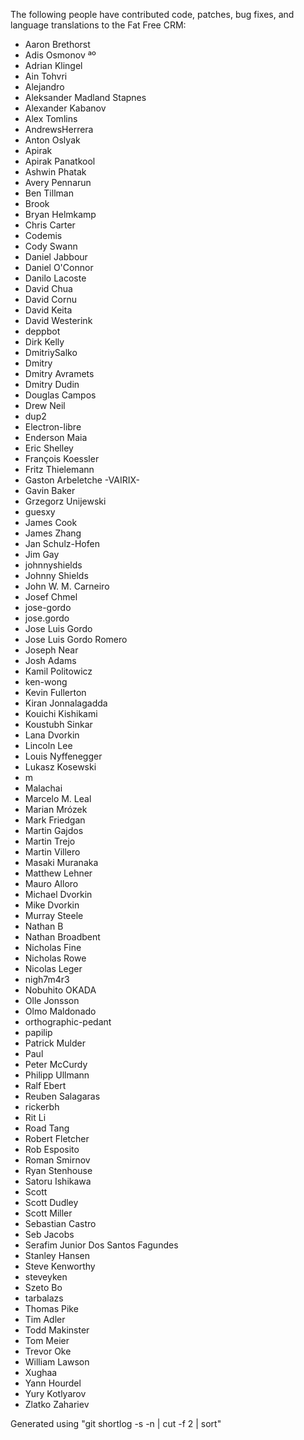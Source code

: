 The following people have contributed code, patches, bug fixes, and language
translations to the Fat Free CRM:

  * Aaron Brethorst
  * Adis Osmonov ªº
  * Adrian Klingel
  * Ain Tohvri
  * Alejandro
  * Aleksander Madland Stapnes
  * Alexander Kabanov
  * Alex Tomlins
  * AndrewsHerrera
  * Anton Oslyak
  * Apirak
  * Apirak Panatkool
  * Ashwin Phatak
  * Avery Pennarun
  * Ben Tillman
  * Brook
  * Bryan Helmkamp
  * Chris Carter
  * Codemis
  * Cody Swann
  * Daniel Jabbour
  * Daniel O'Connor
  * Danilo Lacoste
  * David Chua
  * David Cornu
  * David Keita
  * David Westerink
  * deppbot
  * Dirk Kelly
  * DmitriySalko
  * Dmitry
  * Dmitry Avramets
  * Dmitry Dudin
  * Douglas Campos
  * Drew Neil
  * dup2
  * Electron-libre
  * Enderson Maia
  * Eric Shelley
  * François Koessler
  * Fritz Thielemann
  * Gaston Arbeletche -VAIRIX-
  * Gavin Baker
  * Grzegorz Unijewski
  * guesxy
  * James Cook
  * James Zhang
  * Jan Schulz-Hofen
  * Jim Gay
  * johnnyshields
  * Johnny Shields
  * John W. M. Carneiro
  * Josef Chmel
  * jose-gordo
  * jose.gordo
  * Jose Luis Gordo
  * Jose Luis Gordo Romero
  * Joseph Near
  * Josh Adams
  * Kamil Politowicz
  * ken-wong
  * Kevin Fullerton
  * Kiran Jonnalagadda
  * Kouichi Kishikami
  * Koustubh Sinkar
  * Lana Dvorkin
  * Lincoln Lee
  * Louis Nyffenegger
  * Lukasz Kosewski
  * m
  * Malachai
  * Marcelo M. Leal
  * Marian Mrózek
  * Mark Friedgan
  * Martin Gajdos
  * Martin Trejo
  * Martin Villero
  * Masaki Muranaka
  * Matthew Lehner
  * Mauro Alloro
  * Michael Dvorkin
  * Mike Dvorkin
  * Murray Steele
  * Nathan B
  * Nathan Broadbent
  * Nicholas Fine
  * Nicholas Rowe
  * Nicolas Leger
  * nigh7m4r3
  * Nobuhito OKADA
  * Olle Jonsson
  * Olmo Maldonado
  * orthographic-pedant
  * papilip
  * Patrick Mulder
  * Paul
  * Peter McCurdy
  * Philipp Ullmann
  * Ralf Ebert
  * Reuben Salagaras
  * rickerbh
  * Rit Li
  * Road Tang
  * Robert Fletcher
  * Rob Esposito
  * Roman Smirnov
  * Ryan Stenhouse
  * Satoru Ishikawa
  * Scott
  * Scott Dudley
  * Scott Miller
  * Sebastian Castro
  * Seb Jacobs
  * Serafim Junior Dos Santos Fagundes
  * Stanley Hansen
  * Steve Kenworthy
  * steveyken
  * Szeto Bo
  * tarbalazs
  * Thomas Pike
  * Tim Adler
  * Todd Makinster
  * Tom Meier
  * Trevor Oke
  * William Lawson
  * Xughaa
  * Yann Hourdel
  * Yury Kotlyarov
  * Zlatko Zahariev

Generated using "git shortlog -s -n | cut -f 2 | sort"
